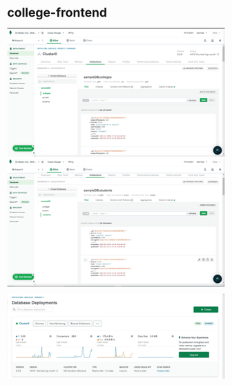 # college-frontend

![Alt text](https://github.com/inductor69/college-frontend/blob/master/screenshot/1.jpg "a title")
![Alt text](https://github.com/inductor69/college-frontend/blob/master/screenshot/2.jpg "a title")

![Alt text](https://github.com/inductor69/college-frontend/blob/master/screenshot/3.jpg "a title")


